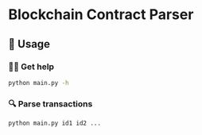 # Blockchain Contract Parser

## 📁 Usage

### 👮‍♂️ Get help

```bash
python main.py -h
```

### 🔍 Parse transactions

```bash
python main.py id1 id2 ...
```
